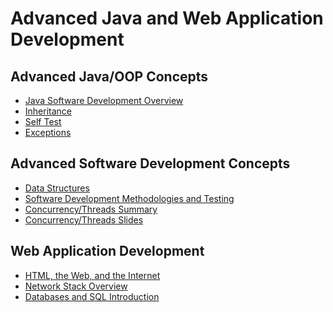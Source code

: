 Advanced Java and Web Application Development
=============================================

## Advanced Java/OOP Concepts

- [Java Software Development Overview](advanced/javaintro.md)
- [Inheritance](advanced/inheritance.md)
- [Self Test](advanced/selftest.md)
- [Exceptions](advanced/exceptions.md)

## Advanced Software Development Concepts

- [Data Structures](advanced/datastructures.md)
- [Software Development Methodologies and Testing](advanced/devandtesting.md)
- [Concurrency/Threads Summary](advanced/concurrencysummary.md)
- [Concurrency/Threads Slides](https://docs.google.com/presentation/d/1IVIbJjaWok5zs7kAN7lFtOLKbuAIujfdqNxrF4_p76Q/edit?usp=sharing)

## Web Application Development


- [HTML, the Web, and the Internet](advanced/web.md)
- [Network Stack Overview](advanced/networking.md)
- [Databases and SQL Introduction](advanced/databases.md)




<!--javascript.md (sparse, needs updating)
-->

